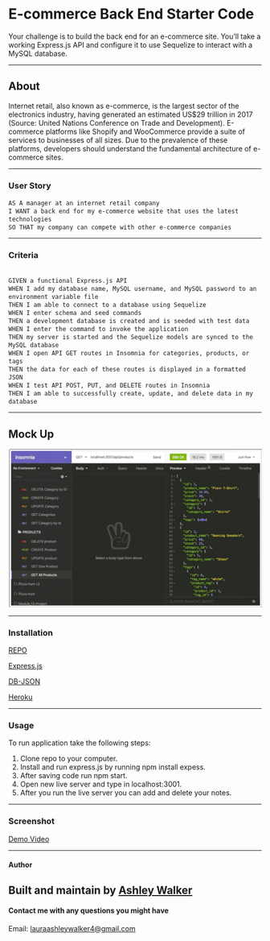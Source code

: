 # E-commerce Back End Starter Code


Your challenge is to build the back end for an e-commerce site. You’ll take a working Express.js API and configure it to use Sequelize to interact with a MySQL database.


---
## About

Internet retail, also known as e-commerce, is the largest sector of the electronics industry, having generated an estimated US$29 trillion in 2017 (Source: United Nations Conference on Trade and Development). E-commerce platforms like Shopify and WooCommerce provide a suite of services to businesses of all sizes. Due to the prevalence of these platforms, developers should understand the fundamental architecture of e-commerce sites.

---

### User Story
```
AS A manager at an internet retail company
I WANT a back end for my e-commerce website that uses the latest technologies
SO THAT my company can compete with other e-commerce companies
```
---

### Criteria
```

GIVEN a functional Express.js API
WHEN I add my database name, MySQL username, and MySQL password to an environment variable file
THEN I am able to connect to a database using Sequelize
WHEN I enter schema and seed commands
THEN a development database is created and is seeded with test data
WHEN I enter the command to invoke the application
THEN my server is started and the Sequelize models are synced to the MySQL database
WHEN I open API GET routes in Insomnia for categories, products, or tags
THEN the data for each of these routes is displayed in a formatted JSON
WHEN I test API POST, PUT, and DELETE routes in Insomnia
THEN I am able to successfully create, update, and delete data in my database
```
---

## Mock Up
![MockUp](./images/Mock-Up.PNG)

---

### Installation
[REPO]()

[Express.js](https://expressjs.com/en/starter/installing.html)

[DB-JSON](https://www.npmjs.com/package/db-json)

[Heroku](https://www.heroku.com/)

---

### Usage

To run application take the following steps:
1. Clone repo to your computer.
2. Install and run express.js by running npm install expess.
3. After saving code run npm start.
4. Open new live server and type in localhost:3001.
5. After you run the live server you can add and delete your notes. 

---

### Screenshot
[Demo Video]()

---

#### Author

Built and maintain by [Ashley Walker](https://github.com/lawalker4)
---

#### Contact me with any questions you might have
Email: lauraashleywalker4@gmail.com